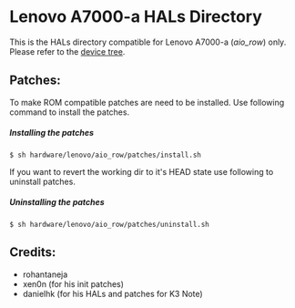 Lenovo A7000-a HALs Directory
==========
This is the HALs directory compatible for Lenovo A7000-a (_aio_row_) only. Please refer to the [device tree](https://github.com/rohantaneja/android_device_lenovo_aio_row).

## Patches:
To make ROM compatible patches are need to be installed. Use following command to install the patches.
##### Installing the patches
    $ sh hardware/lenovo/aio_row/patches/install.sh
If you want to revert the working dir to it's HEAD state use following to uninstall patches.
##### Uninstalling the patches
    $ sh hardware/lenovo/aio_row/patches/uninstall.sh
    
## Credits:
- rohantaneja
- xen0n (for his init patches)
- danielhk (for his HALs and patches for K3 Note)

